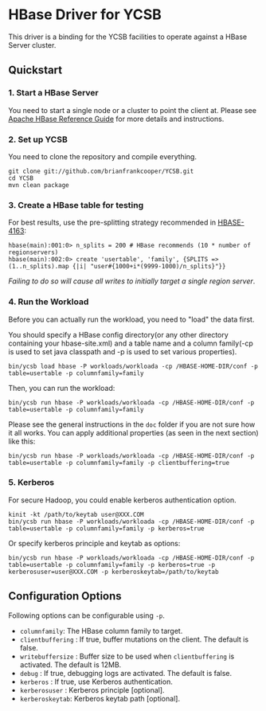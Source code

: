 # HBase Driver for YCSB
This driver is a binding for the YCSB facilities to operate against a HBase Server cluster.

## Quickstart

### 1. Start a HBase Server
You need to start a single node or a cluster to point the client at. Please see [Apache HBase Reference Guide](http://hbase.apache.org/book.html) for more details and instructions.

### 2. Set up YCSB
You need to clone the repository and compile everything.

```
git clone git://github.com/brianfrankcooper/YCSB.git
cd YCSB
mvn clean package
```

### 3. Create a HBase table for testing

For best results, use the pre-splitting strategy recommended in [HBASE-4163](https://issues.apache.org/jira/browse/HBASE-4163):

```
hbase(main):001:0> n_splits = 200 # HBase recommends (10 * number of regionservers)
hbase(main):002:0> create 'usertable', 'family', {SPLITS => (1..n_splits).map {|i| "user#{1000+i*(9999-1000)/n_splits}"}}
```

*Failing to do so will cause all writes to initially target a single region server*.

### 4. Run the Workload
Before you can actually run the workload, you need to "load" the data first.

You should specify a HBase config directory(or any other directory containing your hbase-site.xml) and a table name and a column family(-cp is used to set java classpath and -p is used to set various properties).

```
bin/ycsb load hbase -P workloads/workloada -cp /HBASE-HOME-DIR/conf -p table=usertable -p columnfamily=family
```

Then, you can run the workload:

```
bin/ycsb run hbase -P workloads/workloada -cp /HBASE-HOME-DIR/conf -p table=usertable -p columnfamily=family
```

Please see the general instructions in the `doc` folder if you are not sure how it all works. You can apply additional properties (as seen in the next section) like this:

```
bin/ycsb run hbase -P workloads/workloada -cp /HBASE-HOME-DIR/conf -p table=usertable -p columnfamily=family -p clientbuffering=true
```

### 5. Kerberos
For secure Hadoop, you could enable kerberos authentication option.

```
kinit -kt /path/to/keytab user@XXX.COM
bin/ycsb run hbase -P workloads/workloada -cp /HBASE-HOME-DIR/conf -p table=usertable -p columnfamily=family -p kerberos=true
```

Or specify kerberos principle and keytab as options:

```
bin/ycsb run hbase -P workloads/workloada -cp /HBASE-HOME-DIR/conf -p table=usertable -p columnfamily=family -p kerberos=true -p kerberosuser=user@XXX.COM -p kerberoskeytab=/path/to/keytab
```

## Configuration Options
Following options can be configurable using `-p`.

* `columnfamily`: The HBase column family to target.
* `clientbuffering` : If true, buffer mutations on the client. The default is false.
* `writebuffersize` : Buffer size to be used when `clientbuffering` is activated. The default is 12MB.
* `debug` : If true, debugging logs are activated. The default is false.
* `kerberos` : If true, use Kerberos authentication.
* `kerberosuser` : Kerberos principle [optional].
* `kerberoskeytab`: Kerberos keytab path [optional].
